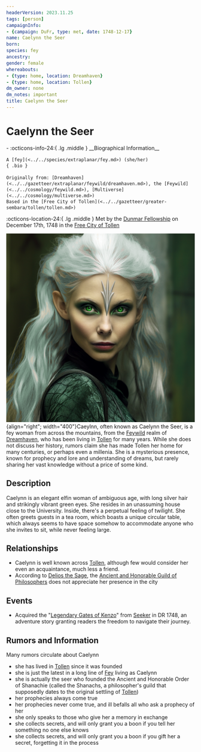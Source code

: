 ```yaml
---
headerVersion: 2023.11.25
tags: [person]
campaignInfo:
- {campaign: DuFr, type: met, date: 1748-12-17}
name: Caelynn the Seer
born:
species: fey
ancestry:
gender: female
whereabouts:
- {type: home, location: Dreamhaven}
- {type: home, location: Tollen}
dm_owner: none
dm_notes: important
title: Caelynn the Seer
---
```

# Caelynn the Seer
<div class="grid cards ext-narrow-margin ext-one-column" markdown>
- :octicons-info-24:{ .lg .middle } __Biographical Information__

    A [fey](<../../species/extraplanar/fey.md>) (she/her)  
    { .bio }

    Originally from: [Dreamhaven](<../../gazetteer/extraplanar/feywild/dreamhaven.md>), the [Feywild](<../../cosmology/feywild.md>), [Multiverse](<../../cosmology/multiverse.md>)
    Based in the [Free City of Tollen](<../../gazetteer/greater-sembara/tollen/tollen.md>)
</div>



:octicons-location-24:{ .lg .middle } Met by the [Dunmar Fellowship](<../pcs/dunmar-fellowship/dunmar-fellowship.md>) on December 17th, 1748 in the [Free City of Tollen](<../../gazetteer/greater-sembara/tollen/tollen.md>)  


![Caelynn Portrait](../../assets/caelynn-portrait.png){align="right"; width="400"}Caeylnn, often known as Caelynn the Seer, is a fey woman from across the mountains, from the [Feywild](<../../cosmology/feywild.md>) realm of  [Dreamhaven](<../../gazetteer/extraplanar/feywild/dreamhaven.md>), who has been living in [Tollen](<../../gazetteer/greater-sembara/tollen/tollen.md>) for many years. While she does not discuss her history, rumors claim she has made Tollen her home for many centuries, or perhaps even a millenia. She is a mysterious presence, known for prophecy and lore and understanding of dreams, but rarely sharing her vast knowledge without a price of some kind. 
## Description
Caelynn is an elegant elfin woman of ambiguous age, with long silver hair and strikingly vibrant green eyes.  She resides in an unassuming house close to the University. Inside, there's a perpetual feeling of twilight. She often greets guests in a tea room, which boasts a unique circular table, which always seems to have space somehow to accommodate anyone who she invites to sit, while never feeling large. 
## Relationships

- Caelynn is well known across [Tollen](<../../gazetteer/greater-sembara/tollen/tollen.md>), although few would consider her even an acquaintance, much less a friend. 
- According to [Delios the Sage](<../tollenders/delios-the-sage.md>), the [Ancient and Honorable Guild of Philosophers](<../../groups/tollen-guilds/ancient-and-honorable-guild-of-philosophers.md>) does not appreciate her presence in the city
## Events

- Acquired the "[Legendary Gates of Kenzo](<../../things/books/legendary-gates-of-kenzo.md>)" from [Seeker](<../pcs/dunmar-fellowship/seeker.md>) in DR 1748, an adventure story granting readers the freedom to navigate their journey.
## Rumors and Information

Many rumors circulate about Caelynn
- she has lived in [Tollen](<../../gazetteer/greater-sembara/tollen/tollen.md>) since it was founded
- she is just the latest in a long line of [Fey](<../../species/extraplanar/fey.md>) living as Caelynn
- she is actually the seer who founded the Ancient and Honorable Order of Shanachie (called the Shanachs, a philosopher's guild that supposedly dates to the original settling of [Tollen](<../../gazetteer/greater-sembara/tollen/tollen.md>))
- her prophecies always come true
- her prophecies never come true, and ill befalls all who ask a prophecy of her
- she only speaks to those who give her a memory in exchange
- she collects secrets, and will only grant you a boon if you tell her something no one else knows
- she collects secrets, and will only grant you a boon if you gift her a secret, forgetting it in the process

